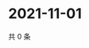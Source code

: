 # 2021-11-01

共 0 条

<!-- BEGIN WEIBO -->
<!-- 最后更新时间 Mon Nov 01 2021 05:12:21 GMT+0800 (China Standard Time) -->

<!-- END WEIBO -->
